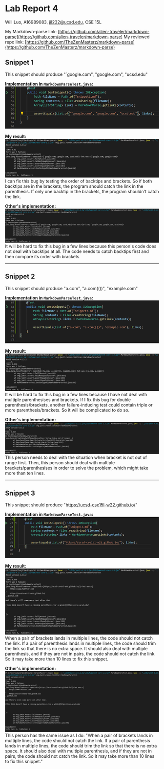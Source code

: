 # Lab Report 4
Will Luo, A16989083, jil232@ucsd.edu, CSE 15L

My Markdown-parse link: [https://github.com/alien-traveler/markdown-parse](https://github.com/alien-traveler/markdown-parse)
My reviewed repo link: [https://github.com/TheZenMasterz/markdown-parse](https://github.com/TheZenMasterz/markdown-parse)

## Snippet 1
This snippet should produce "`google.com", "google.com", "ucsd.edu"

**Implementation in `MarkdownParseTest.java`:**
![image](image/test1.png)

**My result:**
![image](image/me1.png)
I can fix this bug by testing the order of backtips and brackets. So if both backtips are in the brackets, the program should catch the link in the parenthesis. If only one backtip in the brackets, the program shouldn't catch the link.

**Other's implementation:**
![image](image/zen1.png)
It will be hard to fix this bug in a few lines because this person's code does not deal with backtips at all. The code needs to catch backtips first and then compare its order with brackets.

---

## Snippet 2
This snippet should produce "a.com", "a.com(())", "example.com"

**Implementation in `MarkdownParseTest.java`:**
![image](image/test2.png)

**My result:**
![image](image/me2.png)
It will be hard to fix this bug in a few lines because I have not deal with multiple parenthesises and brackets. If I fix this bug for double parenthesis/brackets, another failure-inducing test could contain triple or more parenthesis/brackets. So it will be complicated to do so.

**Other's implementation:**
![image](image/zen2.png)
This person needs to deal with the situation when bracket is not out of range first. Then, this person should deal with multiple brackets/parenthesises in order to solve the problem, which might take more than ten lines. 

---

## Snippet 3
This snippet should produce "https://ucsd-cse15l-w22.github.io/"

**Implementation in `MarkdownParseTest.java`:**
![image](image/test3.png)

**My result:**
![image](image/me3.png)
When a pair of brackets lands in multiple lines, the code should not catch the link. If a pair of parenthesis lands in multiple lines, the code should trim the link so that there is no extra space. It should also deal with multiple parenthesis, and if they are not in pairs, the code should not catch the link. So it may take more than 10 lines to fix this snippet.

**Other's implementation:**
![image](image/zen3.png)
This person has the same issue as I do: "When a pair of brackets lands in multiple lines, the code should not catch the link. If a pair of parenthesis lands in multiple lines, the code should trim the link so that there is no extra space. It should also deal with multiple parenthesis, and if they are not in pairs, the code should not catch the link. So it may take more than 10 lines to fix this snippet."
